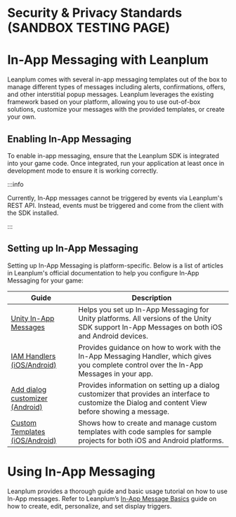 # Security & Privacy Standards (SANDBOX TESTING PAGE)

# In-App Messaging with Leanplum

Leanplum comes with several in-app messaging templates out of the box to manage different types of messages including alerts, confirmations, offers, and other interstitial popup messages. Leanplum leverages the existing framework based on your platform, allowing you to use out-of-box solutions, customize your messages with the provided templates, or create your own.

## Enabling In-App Messaging 

To enable in-app messaging, ensure that the Leanplum SDK is integrated into your game code. Once integrated, run your application at least once in development mode to ensure it is working correctly.

:::info

Currently, In-App messages cannot be triggered by events via Leanplum's REST API. Instead, events must be triggered and come from the client with the SDK installed.

:::

## Setting up In-App Messaging 

Setting up In-App Messaging is platform-specific. Below is a list of articles in Leanplum's official documentation to help you configure In-App Messaging for your game: 

| **Guide** | **Description** |
|---|---|
| [Unity In-App Messages](https://docs.leanplum.com/reference/unity-in-app-messages) | Helps you set up In-App Messaging for Unity platforms. All versions of the Unity SDK support In-App Messages on both iOS and Android devices. |
| [IAM Handlers (iOS/Android)](https://docs.leanplum.com/reference/iam-handlers) | Provides guidance on how to work with the In-App Messaging Handler, which gives you complete control over the In-App Messages in your app. |
| [Add dialog customizer (Android)](https://docs.leanplum.com/reference/android-add-dialog-customizer) | Provides information on setting up a dialog customizer that provides an interface to customize the Dialog and content View before showing a message. |
| [Custom Templates (iOS/Android)](https://docs.leanplum.com/reference/customizing-in-app-message-templates) | Shows how to create and manage custom templates with code samples for sample projects for both iOS and Android platforms. |

# Using In-App Messaging 

Leanplum provides a thorough guide and basic usage tutorial on how to use In-App messages. Refer to Leanplum’s [In-App Message Basics](https://docs.leanplum.com/docs/in-app-messages) guide on how to create, edit, personalize, and set display triggers.
